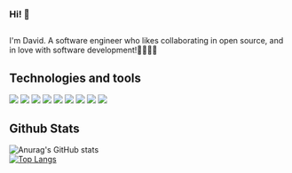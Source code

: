 ### Hi! 👋

##
I'm David. A software engineer who likes collaborating in open source, and in love with software development!🧑🏽‍💻💙
<!--
**davidha99/davidha99** is a ✨ _special_ ✨ repository because its `README.md` (this file) appears on your GitHub profile.

Here are some ideas to get you started:

- 🔭 I’m currently working on ...
- 🌱 I’m currently learning ...
- 👯 I’m looking to collaborate on ...
- 🤔 I’m looking for help with ...
- 💬 Ask me about ...
- 📫 How to reach me: ...
- 😄 Pronouns: ...
- ⚡ Fun fact: ...
-->

##

## Technologies and tools
![](https://img.shields.io/badge/Language-C++-informational?style=plastic&logo=&logoColor=white&color=2bbc8a)
![](https://img.shields.io/badge/Language-Python-informational?style=plastic&logo=python&logoColor=white&color=2bbc8a)
![](https://img.shields.io/badge/Language-Javascript-informational?style=plastic&logo=javascript&logoColor=white&color=2bbc8a)
![](https://img.shields.io/badge/Language-HTML5-informational?style=plastic&logo=html5&logoColor=white&color=2bbc8a)
![](https://img.shields.io/badge/OS-MacOS-informational?style=plastic&logo=apple&logoColor=white&color=2bbc8a)
![](https://img.shields.io/badge/OS-Linux-informational?style=plastic&logo=linux&logoColor=white&color=2bbc8a)
![](https://img.shields.io/badge/Shell-Bash-informational?style=plastic&logo=bash&logoColor=white&color=2bbc8a)
![](https://img.shields.io/badge/Tools-Git-informational?style=plastic&logo=git&logoColor=white&color=2bbc8a)
![](https://img.shields.io/badge/Tools-VSCode-informational?style=plastic&logo=visual-studio-code&logoColor=white&color=2bbc8a)


## Github Stats
![Anurag's GitHub stats](https://github-readme-stats.vercel.app/api?username=davidha99&show_icons=true&theme=dracula)
<br>
[![Top Langs](https://github-readme-stats.vercel.app/api/top-langs/?username=davidha99&hide=Matlab&theme=dracula&layout=compact)](https://github.com/davidha99/github-readme-stats)
